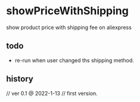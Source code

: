 # showPriceWithShipping
show product price with shipping fee on aliexpress

## todo
- re-run when user changed ths shipping method.

## history
// ver 0.1 @ 2022-1-13
//    first version.
